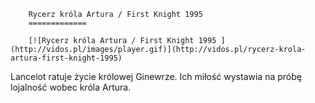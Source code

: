 
        Rycerz króla Artura / First Knight 1995 
        =============
        
        [![Rycerz króla Artura / First Knight 1995 ](http://vidos.pl/images/player.gif)](http://vidos.pl/rycerz-krola-artura-first-knight-1995)
        
        
 Lancelot ratuje życie królowej Ginewrze. Ich miłość wystawia na próbę lojalność wobec króla Artura.
    